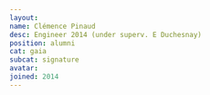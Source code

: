 ```yaml
---
layout:
name: Clémence Pinaud
desc: Engineer 2014 (under superv. E Duchesnay)
position: alumni
cat: gaia
subcat: signature
avatar:
joined: 2014
---
```

